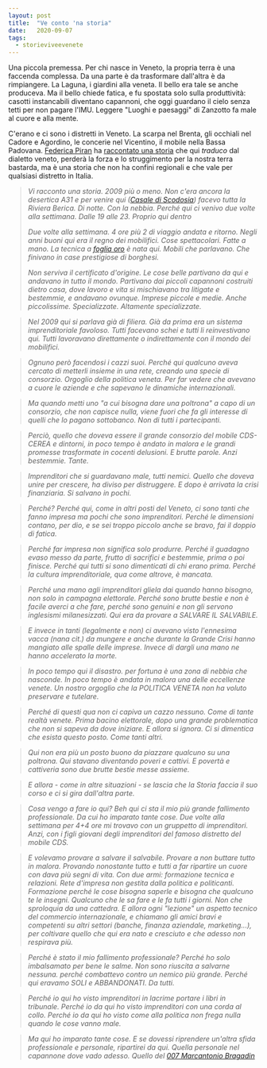 ```yaml
---
layout: post
title:  "Ve conto 'na storia"
date:   2020-09-07
tags:
  - storieviveevenete
---
```


Una piccola premessa. Per chi nasce in Veneto, la propria terra è una faccenda complessa. Da una parte è da trasformare dall'altra è da rimpiangere. La Laguna, i giardini alla veneta. Il bello era tale se anche produceva. Ma il bello chiede fatica, e fu spostata solo sulla produttività: casotti instancabili diventano capannoni, che oggi guardano il cielo senza tetti per non pagare l'IMU. Leggere "Luoghi e paesaggi" di Zanzotto fa male al cuore e alla mente.

C'erano e ci sono i distretti in Veneto. La scarpa nel Brenta, gli occhiali nel Cadore e Agordino, le concerie nel Vicentino, il mobile nella Bassa Padovana. [Federica Piran](https://www.linkedin.com/in/federica-piran-970b8028/) ha [raccontato una storia](https://twitter.com/Lavvelenata/status/1302182084023398400?s=20) che qui *traduco* dal dialetto veneto, perderà la forza e lo struggimento per la nostra terra bastarda, ma è una storia che non ha confini regionali e che vale per qualsiasi distretto in Italia.

> *Vi racconto una storia. 2009 più o meno. Non c'era ancora la desertica A31 e per venire qui ([Casale di Scodosia](https://it.wikipedia.org/wiki/Casale_di_Scodosia)) facevo tutta la Riviera Berica. Di notte. Con la nebbia. Perché qui ci venivo due volte alla settimana. Dalle 19 alle 23. Proprio qui dentro*
>
> *Due volte alla settimana. 4 ore più 2 di viaggio andata e ritorno. Negli anni buoni qui era il regno dei mobilifici. Cose spettacolari. Fatte a mano. La tecnica a [foglia oro](https://it.wikipedia.org/wiki/Foglia_oro) è nata qui. Mobili che parlavano. Che finivano in case prestigiose di borghesi.*
>
> *Non serviva il certificato d'origine. Le cose belle partivano da qui e andavano in tutto il mondo. Partivano dai piccoli capannoni costruiti dietro casa, dove lavoro e vita si mischiavano tra litigate e bestemmie, e andavano ovunque. Imprese piccole e medie. Anche piccolissime. Specializzate. Altamente specializzate.*

> *Nel 2009 qui si parlava già di filiera. Già da prima era un sistema imprenditoriale favoloso. Tutti facevano schei e tutti li reinvestivano qui. Tutti lavoravano direttamente o indirettamente con il mondo dei mobilifici.*

> *Ognuno però facendosi i cazzi suoi. Perché qui qualcuno aveva cercato di metterli insieme in una rete, creando una specie di consorzio. Orgoglio della politica veneta. Per far vedere che avevano a cuore le aziende e che sapevano le dinamiche internazionali.*

> *Ma quando metti uno "a cui bisogna dare una poltrona" a capo di un consorzio, che non capisce nulla, viene fuori che fa gli interesse di quelli che lo pagano sottobanco. Non di tutti i partecipanti.*

> *Perciò, quello che doveva essere il grande consorzio del mobile CDS-CEREA e dintorni, in poco tempo è andato in malora e le grandi promesse trasformate in cocenti delusioni. E brutte parole. Anzi bestemmie. Tante.*

> *Imprenditori che si guardavano male, tutti nemici. Quello che doveva unire per crescere, ha diviso per distruggere. E dopo è arrivata la crisi finanziaria. Si salvano in pochi.*

> *Perché? Perché qui, come in altri posti del Veneto, ci sono tanti che fanno impresa ma pochi che sono imprenditori. Perché le dimensioni contano, per dio, e se sei troppo piccolo anche se bravo, fai il doppio di fatica.*

> *Perché far impresa non significa solo produrre. Perché il guadagno evaso messo da parte, frutto di sacrifici e bestemmie, prima o poi finisce. Perché qui tutti si sono dimenticati di chi erano prima. Perché la cultura imprenditoriale, qua come altrove, è mancata.*

> *Perché una mano agli imprenditori gliela dai quando hanno bisogno, non solo in campagna elettorale. Perché sono brutte bestie e non è facile averci a che fare, perché sono genuini e non gli servono inglesismi milanesizzati. Qui era da provare a SALVARE IL SALVABILE.*

> *E invece in tanti (legalmente e non) ci avevano visto l'ennesima vacca (nana cit.) da mungere e anche durante la Grande Crisi hanno mangiato alle spalle delle imprese. Invece di dargli una mano ne hanno accelerato la morte.*

> *In poco tempo qui il disastro. per fortuna è una zona di nebbia che nasconde. In poco tempo è andata in malora una delle eccellenze venete. Un nostro orgoglio che la POLITICA VENETA non ha voluto preservare e tutelare.*

> *Perché di questi qua non ci capiva un cazzo nessuno. Come di tante realtà venete. Prima bacino elettorale, dopo una grande problematica che non si sapeva da dove iniziare. E allora si ignora. Ci si dimentica che esista questo posto. Come tanti altri.*

> *Qui non era più un posto buono da piazzare qualcuno su una poltrona. Qui stavano diventando poveri e cattivi. E povertà e cattiveria sono due brutte bestie messe assieme.*

> *E allora - come in altre situazioni - se lascia che la Storia faccia il suo corso e ci si gira dall'altra parte.*

> *Cosa vengo a fare io qui? Beh qui ci sta il mio più grande fallimento professionale. Da cui ho imparato tante cose. Due volte alla settimana per 4+4 ore mi trovavo con un gruppetto di imprenditori. Anzi, con i figli giovani degli imprenditori del famoso distretto del mobile CDS.*

> *E volevamo provare a salvare il salvabile. Provare a non buttare tutto in malora. Provando nonostante tutto e tutti a far ripartire un cuore con dava più segni di vita. Con due armi: formazione tecnica e relazioni. Rete d'impresa non gestita dalla politica e politicanti. Formazione perché le cose bisogna saperle e bisogna che qualcuno te le insegni. Qualcuno che le sa fare e le fa tutti i giorni. Non che sproloquia da una cattedra. E allora ogni "lezione" un aspetto tecnico del commercio internazionale, e chiamano gli amici bravi e competenti su altri settori (banche, finanza aziendale, marketing...), per coltivare quello che qui era nato e cresciuto e che adesso non respirava più.*

> *Perché è stato il mio fallimento professionale? Perché ho solo imbalsamato per bene le salme. Non sono riuscita a salvarne nessuna. perché combattevo contro un nemico più grande. Perché qui eravamo SOLI e ABBANDONATI. Da tutti.*

> *Perché io qui ho visto imprenditori in lacrime portare i libri in tribunale. Perché io da qui ho visto imprenditori con una corda al collo. Perché io da qui ho visto come alla politica non frega nulla quando le cose vanno male.*

> *Ma qui ho imparato tante cose. E se dovessi riprendere un'altra sfida professionale e personale, ripartirei da qui. Quella personale nel capannone dove vado adesso. Quello del [007 Marcantonio Bragadin](https://it.wikipedia.org/wiki/Serenissimi)*

